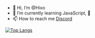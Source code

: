 - 👋 Hi, I’m @Hixo
- 🌱 I’m currently learning JavaScript, 🐍
- 📫 How to reach me [Discord](https://discordapp.com/users/744179276617613382)


[![Top Langs](https://github-readme-stats.vercel.app/api/top-langs/?username=Hixo23&langs_count=8&theme=dark)](https://github.com/anuraghazra/github-readme-stats)

<!---
Hixo23/Hixo23 is a ✨ special ✨ repository because its `README.md` (this file) appears on your GitHub profile.
You can click the Preview link to take a look at your changes.
--->
